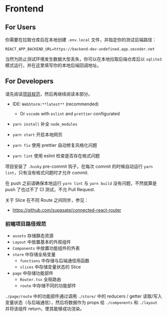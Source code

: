 # Frontend

## For Users

你需要在拉取仓库后在本地创建 `.env.local` 文件，并指定你的测试后端路径：

```
REACT_APP_BACKEND_URL=https://backend-dev-undefined.app.secoder.net
```

当然为防止测试环境发生数据大型丢失，你可以在本地拉取后端仓库后以 `sqlite3` 模式运行，并在这里填写你的本地后端回调地址。 


## For Developers

请先阅读[项目规范](https://qynt1gy8vn.feishu.cn/docs/doccnLXFY9wOriyviGh5fv6NUgd)，然后再继续阅读本部分。

+ IDE: `WebStorm:**latest**` (recommended)
  + Or `vscode` with `eslint` and `prettier` configurated

+ `yarn install` 补全 `node_modules`
+ `yarn start` 开启本地网页
+ `yarn fix` 使用 prettier 自动修复风格化问题
+ `yarn lint` 使用 eslint 检查是否存在格式问题

项目安装了 `.husky` pre-commit 钩子，在每次 commit 的时候自动运行 `yarn lint`，只有没有格式问题时才允许 commit.

在 push 之前请确保本地运行 `yarn lint` 与 `yarn build` 没有问题，不然就算是 push 了也过不了 CI 测试，不允 Pull Request.

关于 Slice 在不同 Route 之间同步，参见：
+ https://github.com/supasate/connected-react-router

### 前端项目路径规范

+ `assets` 存储静态资源
+ `Layout` 中放置基本的外观组件
+ `Components` 中放置功能组件的外表
+ `store` 中存储全局变量
  + `functions` 中存储与后端通信用函数
  + `slices` 中存储变量状态的 Slice
+ `page` 中存储功能部件
  + `Router.tsx` 全局路由
  + `route` 中存储不同的功能部件

`./page/route` 中的功能部件通过调用 `./store/` 中的 reducers / getter 读取/写入变量状态（与后端通信），然后将数据作为 props 给 `./components` 和 `./layout` 并将该组件 return，使其能够成功渲染。
